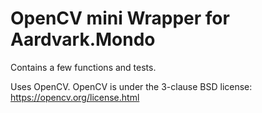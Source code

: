 # OpenCV mini Wrapper for Aardvark.Mondo

Contains a few functions and tests.

Uses OpenCV. OpenCV is under the 3-clause BSD license: https://opencv.org/license.html
